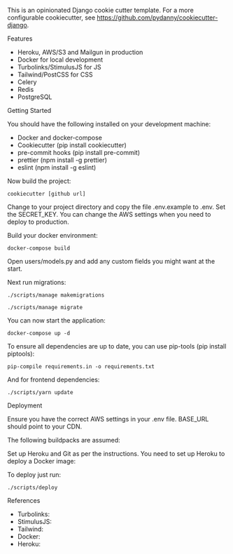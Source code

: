 This is an opinionated Django cookie cutter template. For a more configurable cookiecutter, see https://github.com/pydanny/cookiecutter-django.

Features

* Heroku, AWS/S3 and Mailgun in production
* Docker for local development
* Turbolinks/StimulusJS for JS
* Tailwind/PostCSS for CSS
* Celery
* Redis
* PostgreSQL

Getting Started

You should have the following installed on your development machine:

* Docker and docker-compose
* Cookiecutter (pip install cookiecutter)
* pre-commit hooks (pip install pre-commit)
* prettier (npm install -g prettier)
* eslint (npm install -g eslint)

Now build the project:

    cookiecutter [github url]

Change to your project directory and copy the file .env.example to .env. Set the SECRET_KEY. You can change the AWS settings when you need to deploy to production.

Build your docker environment:

    docker-compose build

Open users/models.py and add any custom fields you might want at the start.

Next run migrations:

    ./scripts/manage makemigrations

    ./scripts/manage migrate

You can now start the application:

    docker-compose up -d

To ensure all dependencies are up to date, you can use pip-tools (pip install piptools):

    pip-compile requirements.in -o requirements.txt

And for frontend dependencies:

    ./scripts/yarn update

Deployment

Ensure you have the correct AWS settings in your .env file. BASE_URL should point to your CDN.

The following buildpacks are assumed:

Set up Heroku and Git as per the instructions. You need to set up Heroku to deploy a Docker image:

To deploy just run:

    ./scripts/deploy

References

* Turbolinks:
* StimulusJS:
* Tailwind:
* Docker:
* Heroku:



